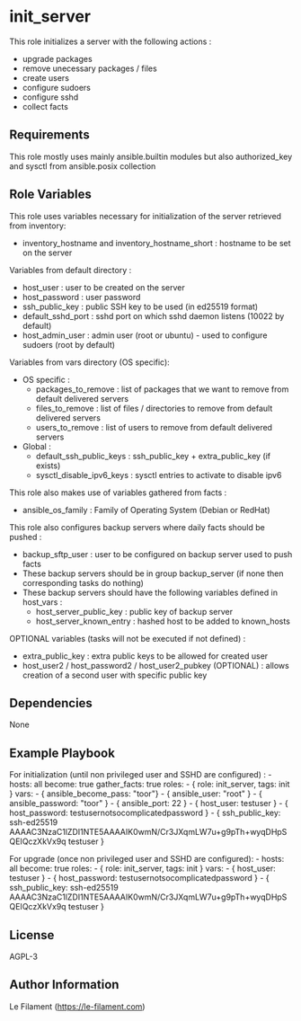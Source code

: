 init_server
=========

This role initializes a server with the following actions :
* upgrade packages
* remove unecessary packages / files
* create users
* configure sudoers
* configure sshd
* collect facts

Requirements
------------

This role mostly uses mainly ansible.builtin modules but also authorized_key and sysctl from ansible.posix collection

Role Variables
--------------

This role uses variables necessary for initialization of the server retrieved from inventory:
* inventory_hostname and inventory_hostname_short : hostname to be set on the server

Variables from default directory :
* host_user : user to be created on the server
* host_password : user password
* ssh_public_key : public SSH key to be used (in ed25519 format)
* default_sshd_port : sshd port on which sshd daemon listens (10022 by default)
* host_admin_user : admin user (root or ubuntu) - used to configure sudoers (root by default)

Variables from vars directory (OS specific):
* OS specific :
  * packages_to_remove : list of packages that we want to remove from default delivered servers
  * files_to_remove : list of files / directories to remove from default delivered servers
  * users_to_remove : list of users to remove from default delivered servers
* Global :
  * default_ssh_public_keys : ssh_public_key + extra_public_key (if exists)
  * sysctl_disable_ipv6_keys : sysctl entries to activate to disable ipv6

This role also makes use of variables gathered from facts :
* ansible_os_family : Family of Operating System (Debian or RedHat)

This role also configures backup servers where daily facts should be pushed :
* backup_sftp_user : user to be configured on backup server used to push facts
* These backup servers should be in group backup_server (if none then corresponding tasks do nothing)
* These backup servers should have the following variables defined in host_vars :
  * host_server_public_key : public key of backup server
  * host_server_known_entry : hashed host to be added to known_hosts

OPTIONAL variables (tasks will not be executed if not defined) :
* extra_public_key : extra public keys to be allowed for created user
* host_user2 / host_password2 / host_user2_pubkey (OPTIONAL) : allows creation of a second user with specific public key

Dependencies
------------

None

Example Playbook
----------------

For initialization (until non privileged user and SSHD are configured) :
      - hosts: all
        become: true
        gather_facts: true
        roles:
        - { role: init_server, tags: init }
        vars:
        - { ansible_become_pass: "toor"}
        - { ansible_user: "root" }
        - { ansible_password: "toor" }
        - { ansible_port: 22 }
        - { host_user: testuser }
        - { host_password: testusernotsocomplicatedpassword }
        - { ssh_public_key: ssh-ed25519 AAAAC3NzaC1lZDI1NTE5AAAAIK0wmN/Cr3JXqmLW7u+g9pTh+wyqDHpSQEIQczXkVx9q testuser }


For upgrade (once non privileged user and SSHD are configured):
      - hosts: all
        become: true
        roles:
        - { role: init_server, tags: init }
        vars:
        - { host_user: testuser }
        - { host_password: testusernotsocomplicatedpassword }
        - { ssh_public_key: ssh-ed25519 AAAAC3NzaC1lZDI1NTE5AAAAIK0wmN/Cr3JXqmLW7u+g9pTh+wyqDHpSQEIQczXkVx9q testuser }


License
-------

AGPL-3

Author Information
------------------

Le Filament (https://le-filament.com)

